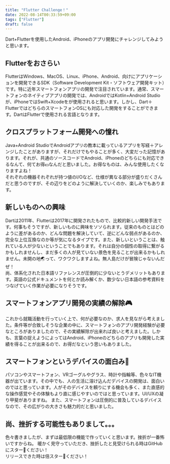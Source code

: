 ```yaml
---
title: "Flutter Challenge！"
date: 2022-08-14T00:33:59+09:00
tags: ["Flutter"]
draft: false
---
```

Dart+Flutterを使用したAndroid、iPhoneのアプリ開発にチャレンジしてみようと思います。

## Flutterをおさらい
FlutterはWindows、MacOS、Linux、iPhone、Android、向けにアプリケーションを開発できるSDK（Software Development Kit・ソフトウェア開発キット）です。特に近年スマートフォンアプリの開発で注目されています。通常、スマートフォンのネイティブアプリの開発では、AndroidではKotlin+Android Studioが、iPhoneではSwift+Xcodeをが使用されると思います。しかし、Dart＋FlutterではどちらのスマートフォンOSにも対応した開発をすることができます。DartはFlutterで使用される言語となります。

## クロスプラットフォーム開発への憧れ
Java+Android StudioでAndroidアプリの教本に載っているアプリを写経＋アレンジしたことがありますが、それだけでもやることが多く、大変だった記憶があります。それが、共通のソースコードでAndroid、iPhoneのどちらにも対応できるなんて、何てお得💴なんだと思いました。お得なものは、みんな使用したくなりますよね！  
それぞれの機器それぞれが持つ値のI/Oなど、仕様が異なる部分が盛りだくさんだと思うのですが、その辺りをどのように解決していくのか、楽しみでもあります。

## 新しいものへの興味
Dartは2011年、Flutterは2017年に開発されたもので、比較的新しい開発手法です。何事もそうですが、新しいものに興味をソソられます。従来のものとはどのように差があるのか、どんな問題を解決していて、逆にどんな弱点があるのか、完全な上位互換なのか等が気になるタイプです。また、新しいということは、触れている人が少ないということでもあります。それは自分の個性の取得に繋がるかもしれませんし、まだ多くの人が見ていない景色を見ることが出来るかもしれません。未開の地🌏って、ワクワクしますよね。無人島だけが冒険じゃないんだぜ！  
尚、体系化された日本語リファレンスが圧倒的に少ないとうデメリットもあります。英語の公式ドキュメントを何とか読み解くか、数少ない日本語の参考資料をつなげていく作業が必要になりそうです。

## スマートフォンアプリ開発の実績の解除🎮
これから就職活動を行っていく上で、何が必要なのか、求人を見ながら考えました。条件等が合致しそうな企業の中に、スマートフォンのアプリ開発経験が必要なところがありましたので、その実績解除が出来れば良いと考えました。しかも、言葉の捉えようによってはAndroid、iPhoneのどちらのアプリも開発した実績を得ることが出来るので、お得だなという思いもありました。

## スマートフォンというデバイスの面白み📱
パソコンやスマートフォン、VRゴーグルやグラス、時計や指輪等、色々なIT機器が出ています。その中でも、人の生活に溶け込んだデバイスの開発は、面白いのではと思っています。人がそのデバイスを頼りにする機会も多く、また直感的な操作感覚やその体験もより直に感じやすいのではと思っています。UI/UXの凝り甲斐がありますね。
また、スマートフォンは圧倒的に普及しているデバイスなので、その広がりの大きさも魅力的だと思いました。

## 尚、挫折する可能性もありまして。。。
色々書きましたが、まずは最低限の機能で作っていくと思います。挫折が一番怖いですからね。
暖かく見守っていただき、挫折したと見受けられる時はGitHubにスター🌟ください！  
リリースできた時は倍スター🌟ください！